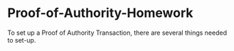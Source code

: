# Proof-of-Authority-Homework

To set up a Proof of Authority Transaction, there are several things needed to set-up.
